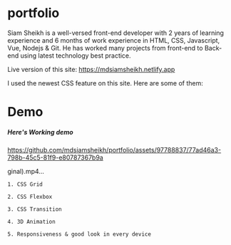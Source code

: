 # portfolio

Siam Sheikh is a well-versed front-end developer with 2 years of learning experience and 6 months of work experience in HTML, CSS, Javascript, Vue, Nodejs & Git. He has worked many projects from front-end to Back-end using latest technology best practice.

Live version of this site: https://mdsiamsheikh.netlify.app

I used the newest CSS feature on this site. Here are some of them:

# Demo

##### Here's Working demo

https://github.com/mdsiamsheikh/portfolio/assets/97788837/77ad46a3-798b-45c5-81f9-e80787367b9a

ginal).mp4…

    1. CSS Grid
    
    2. CSS Flexbox

    3. CSS Transition

    4. 3D Animation

    5. Responsiveness & good look in every device
